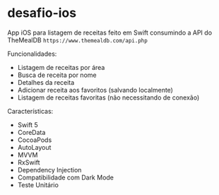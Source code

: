 # desafio-ios

App iOS para listagem de receitas feito em Swift consumindo a API do TheMealDB `https://www.themealdb.com/api.php`


Funcionalidades:
- Listagem de receitas por área
- Busca de receita por nome
- Detalhes da receita
- Adicionar receita aos favoritos (salvando localmente)
- Listagem de receitas favoritas (não necessitando de conexão)


Características:
- Swift 5
- CoreData
- CocoaPods
- AutoLayout
- MVVM
- RxSwift
- Dependency Injection
- Compatibilidade com Dark Mode
- Teste Unitário
